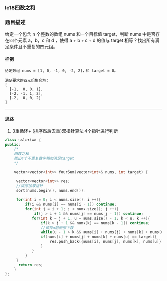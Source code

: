 ### lc18四数之和

### 题目描述

给定一个包含 n 个整数的数组 nums 和一个目标值 target，判断 nums 中是否存在四个元素 a，b，c 和 d ，使得 a + b + c + d 的值与 target 相等？找出所有满足条件且不重复的四元组。


#### 样例

```
给定数组 nums = [1, 0, -1, 0, -2, 2]，和 target = 0。

满足要求的四元组集合为：
[
  [-1,  0, 0, 1],
  [-2, -1, 1, 2],
  [-2,  0, 0, 2]
]
```

----------
#### 思路
1. 3重循环+ (排序然后去重)双指针算法 4个指针进行判断

```c++
class Solution {
public:
    /*
    四数之和
    找出4个不重复数字相加满足target
    */

    vector<vector<int>> fourSum(vector<int>& nums, int target) {

     vector<vector<int>> res;
     //排序加双指针
     sort(nums.begin(), nums.end());
    
     for(int i = 0; i < nums.size(); i ++){
         if(i && nums[i] == nums[i - 1]) continue;
         for(int j = i + 1; j < nums.size(); j ++){
             if(j > i + 1 && nums[j] == nums[j - 1]) continue;
            for(int k = j + 1, u = nums.size() - 1; k < u; k ++){
                if(k > j + 1 && nums[k] == nums[k - 1]) continue;
                //试探u前面那个数
                while(u - 1 > k && nums[i] + nums[j] + nums[k] + nums[u - 1] >= target) u --;
                if(nums[i] + nums[j] + nums[k] + nums[u] == target){
                    res.push_back({nums[i], nums[j], nums[k], nums[u]});
                }
            }
         }
     }
      return res;
    }
};
```
